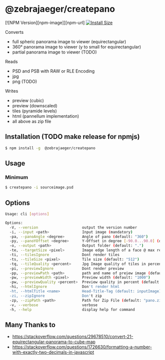# @zebrajaeger/createpano

[![NPM Version][npm-image]][npm-url]
[![Install Size](https://packagephobia.now.sh/badge?p=@zebrajaeger/createpano)](https://packagephobia.now.sh/result?p=@zebrajaeger/createpano)

Converts  
- full spheric panorama image to viewer (equirectangular)
- 360° panorama image to viewer (y to small for equirectangular)
- partial panorama image to viewer (TODO)

Reads 
- PSD and PSB with RAW or RLE Encoding
- jpg
- png (TODO)

Writes
- preview (cubic)
- preview (downscaled)
- tiles (pyramide levels)
- html (pannellum implementation)
- all above as zip file 


## Installation (TODO make release for npmjs)

```bash
$ npm install -g  @zebrajaeger/createpano
```

## Usage

### Minimum

```bash
$ createpano -i sourceimage.psd
```

## Options
```bash
Usage: cli [options]

Options:
  -V, --version                    output the version number
  -i, --input <path>               Input image (mandatory)
  -pa, --panoAngle <degree>        Angle of pano (default: "360")
  -py, --panoYOffset <degree>      Y-Offset in degree [-90.0...90.0] (default: "0")
  -o, --output <path>              Output folder (default: ".")
  -te, --targetSize <pixel>        Image edge length of a face @ max resolution (default: inputImage.x / 4)
  -ti, --tilesIgnore               Dont render tiles
  -ts, --tileSize <pixel>          Tile size (default: "512")
  -tq, --tileQuality <percent>     Jpg Image quality of tiles in percent (default: "85")
  -pi, --previewIgnore             Dont render preview
  -pp, --previewPath <path>        path and name of preiew image (default: "./preview.png")
  -pw, --previewWidth <pixel>      Preview width (default: "1000")
  -pw, --previewQuality <percent>  Preview quality in percent (default: "85")
  -hi, --htmlIgnore                Don't render html
  -ht, --htmlTitle <name>          Head-Title-Tag (default: inputImage)
  -zi, --zipIgnore                 Don't zip
  -zp, --zipPath <path>            Path for Zip File (default: "pano.zip")
  -v, --verbose                    verbose
  -h, --help                       display help for command


```



## Many Thanks to

- https://stackoverflow.com/questions/29678510/convert-21-equirectangular-panorama-to-cube-map
- https://stackoverflow.com/questions/1726630/formatting-a-number-with-exactly-two-decimals-in-javascript
